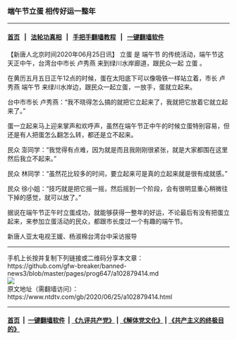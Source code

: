 ### 端午节立蛋 相传好运一整年
------------------------

#### [首页](https://github.com/gfw-breaker/banned-news3/blob/master/README.md) &nbsp;&nbsp;|&nbsp;&nbsp; [法轮功真相](https://github.com/begood0513/basic/blob/master/README.md)  &nbsp;&nbsp;|&nbsp;&nbsp; [手把手翻墙教程](https://github.com/gfw-breaker/guides/wiki)  &nbsp;&nbsp;|&nbsp;&nbsp; [一键翻墙软件](https://github.com/gfw-breaker/nogfw/blob/master/README.md)  



<div><div class="post_content" itemprop="articleBody">
 <p>
  【新唐人北京时间2020年06月25日讯】
  <ok href="https://www.ntdtv.com/gb/立蛋.htm">
   立蛋
  </ok>
  是
  <ok href="https://www.ntdtv.com/gb/端午节.htm">
   端午节
  </ok>
  的传统活动，端午节这天正中午，台湾台中市长
  <ok href="https://www.ntdtv.com/gb/卢秀燕.htm">
   卢秀燕
  </ok>
  来到绿川水岸廊道，跟民众一起
  <ok href="https://www.ntdtv.com/gb/立蛋.htm">
   立蛋
  </ok>
  。
 </p>
 <p>
  在黄历五月五日正午12点的时候，蛋在太阳底下可以像吸铁一样站立着，市长
  <ok href="https://www.ntdtv.com/gb/卢秀燕.htm">
   卢秀燕
  </ok>
  <ok href="https://www.ntdtv.com/gb/端午节.htm">
   端午节
  </ok>
  来绿川水岸边，跟民众一起立蛋，一放手，蛋就立起来。
 </p>
 <p>
  台中市市长 卢秀燕：“我不晓得怎么搞的就把它立起来了，我就把它放着它就立起来了。”
 </p>
 <p>
  蛋一立起来马上迎来掌声和欢呼声，虽然在端午节正中午的时候立蛋特别容易，但还是有人把蛋怎么翻怎么转，都还是立不起来。
 </p>
 <p>
  民众 澎同学：“我觉得有点难，因为就是而且我刚刚很紧张，就是大家都围在这里然后我立不起来。”
 </p>
 <p>
  民众 林同学：“虽然花比较多的时间，要立起来可是真的立起来就是很有成就感。”
 </p>
 <p>
  民众 徐小姐：“技巧就是把它摇一摇，然后摇到一个阶段，会有很明显重心稍微往下掉的感觉，就可以放了。”
 </p>
 <p>
  据说在端午节正午时立蛋成功，就能够获得一整年的好运，不论最后有没有把蛋立起来，来参加立蛋活动的民众，都跟市长度过一个有趣的端午节。
 </p>
 <p>
  新唐人亚太电视王媛、杨淑棉台湾台中采访报导
 </p>
 <div class="single_ad">
 </div>
</div>
</div>
<hr/>
手机上长按并复制下列链接或二维码分享本文章：<br/>
https://github.com/gfw-breaker/banned-news3/blob/master/pages/prog647/a102879414.md <br/>
<a href='https://github.com/gfw-breaker/banned-news3/blob/master/pages/prog647/a102879414.md'><img src='https://github.com/gfw-breaker/banned-news3/blob/master/pages/prog647/a102879414.md.png'/></a> <br/>
原文地址（需翻墙访问）：https://www.ntdtv.com/gb/2020/06/25/a102879414.html


------------------------
#### [首页](https://github.com/gfw-breaker/banned-news3/blob/master/README.md) &nbsp;|&nbsp; [一键翻墙软件](https://github.com/gfw-breaker/nogfw/blob/master/README.md) &nbsp;| [《九评共产党》](https://github.com/gfw-breaker/9ping.md/blob/master/README.md#九评之一评共产党是什么) | [《解体党文化》](https://github.com/gfw-breaker/jtdwh.md/blob/master/README.md) | [《共产主义的终极目的》](https://github.com/gfw-breaker/gczydzjmd.md/blob/master/README.md)


<img src='http://gfw-breaker.win/banned-news3/pages/prog647/a102879414.md' width='0px' height='0px'/>